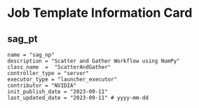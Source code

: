 # Job Template Information Card

## sag_pt
    name = "sag_np"
    description = "Scatter and Gather Workflow using NumPy" 
    class_name  =  "ScatterAndGather"
    controller_type = "server"
    executor_type = "launcher_executor"
    contributor = "NVIDIA"
    init_publish_date = "2023-09-11"
    last_updated_date = "2023-09-11" # yyyy-mm-dd

